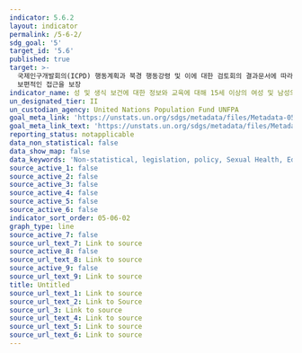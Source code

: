 ```yaml
---
indicator: 5.6.2
layout: indicator
permalink: /5-6-2/
sdg_goal: '5'
target_id: '5.6'
published: true
target: >-
  국제인구개발회의(ICPD) 행동계획과 북경 행동강령 및 이에 대한 검토회의 결과문서에 따라 모든 이가 성, 생식보건, 재생산권에 대한
  보편적인 접근을 보장
indicator_name: 성 및 생식 보건에 대한 정보와 교육에 대해 15세 이상의 여성 및 남성의 완전하고 평등한 접근성을 보장하는 법과 제도가 마련된 국가의 수
un_designated_tier: II
un_custodian_agency: United Nations Population Fund UNFPA
goal_meta_link: 'https://unstats.un.org/sdgs/metadata/files/Metadata-05-06-02.pdf'
goal_meta_link_text: 'https://unstats.un.org/sdgs/metadata/files/Metadata-05-06-02.pdf'
reporting_status: notapplicable
data_non_statistical: false
data_show_map: false
data_keywords: 'Non-statistical, legislation, policy, Sexual Health, Education'
source_active_1: false
source_active_2: false
source_active_3: false
source_active_4: false
source_active_5: false
source_active_6: false
indicator_sort_order: 05-06-02
graph_type: line
source_active_7: false
source_url_text_7: Link to source
source_active_8: false
source_url_text_8: Link to source
source_active_9: false
source_url_text_9: Link to source
title: Untitled
source_url_text_1: Link to source
source_url_text_2: Link to Source
source_url_3: Link to source
source_url_text_4: Link to source
source_url_text_5: Link to source
source_url_text_6: Link to source
---
```

